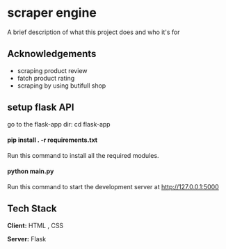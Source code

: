 # scraper engine

A brief description of what this project does and who it's for


## Acknowledgements

 - scraping product review 
 - fatch product rating
 - scraping by using butifull shop


## setup flask API

go to the flask-app dir: cd flask-app

#### pip install . -r requirements.txt

Run this command to install all the required modules.

#### python main.py

Run this command to start the development server at http://127.0.0.1:5000

## Tech Stack

**Client:** HTML , CSS

**Server:** Flask

